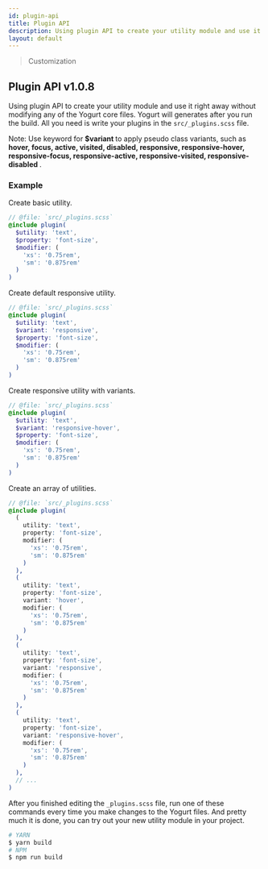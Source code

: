 ```yaml
---
id: plugin-api
title: Plugin API
description: Using plugin API to create your utility module and use it right away without modifying any of the Yogurt core files.
layout: default
---
```


> Customization

## Plugin API <span class="ml-1 px-2 py-1 text-sm text-gray-600 bg-gray-300">v1.0.8</span>

Using plugin API to create your utility module and use it right away without modifying any of the Yogurt core files. Yogurt will generates after you run the build. All you need is write your plugins in the `src/_plugins.scss` file.

<y class="my-4 mx-4 p-3 border-l-8 border-orange-600 text-sm text-orange-600 bg-orange-200">
  <span class="pr-1 font-semibold">
    Note:
  </span>
  Use keyword for
  <strong>
    $variant
  </strong>
  to apply pseudo class variants, such as
  <strong>
    hover, focus, active, visited, disabled, responsive, responsive-hover, responsive-focus, responsive-active, responsive-visited, responsive-disabled
  </strong>.
</y>

### Example

Create basic utility.

```scss
// @file: `src/_plugins.scss`
@include plugin(
  $utility: 'text',
  $property: 'font-size',
  $modifier: (
    'xs': '0.75rem',
    'sm': '0.875rem'
  )
)
```

Create default responsive utility.

```scss
// @file: `src/_plugins.scss`
@include plugin(
  $utility: 'text',
  $variant: 'responsive',
  $property: 'font-size',
  $modifier: (
    'xs': '0.75rem',
    'sm': '0.875rem'
  )
)
```

Create responsive utility with variants.

```scss
// @file: `src/_plugins.scss`
@include plugin(
  $utility: 'text',
  $variant: 'responsive-hover',
  $property: 'font-size',
  $modifier: (
    'xs': '0.75rem',
    'sm': '0.875rem'
  )
)
```

Create an array of utilities.

```scss
// @file: `src/_plugins.scss`
@include plugin(
  (
    utility: 'text',
    property: 'font-size',
    modifier: (
      'xs': '0.75rem',
      'sm': '0.875rem'
    )
  ),
  (
    utility: 'text',
    property: 'font-size',
    variant: 'hover',
    modifier: (
      'xs': '0.75rem',
      'sm': '0.875rem'
    )
  ),
  (
    utility: 'text',
    property: 'font-size',
    variant: 'responsive',
    modifier: (
      'xs': '0.75rem',
      'sm': '0.875rem'
    )
  ),
  (
    utility: 'text',
    property: 'font-size',
    variant: 'responsive-hover',
    modifier: (
      'xs': '0.75rem',
      'sm': '0.875rem'
    )
  ),
  // ...
)
```

After you finished editing the `_plugins.scss` file, run one of these commands every time you make changes to the Yogurt files. And pretty much it is done, you can try out your new utility module in your project.

```bash
# YARN
$ yarn build
# NPM
$ npm run build
```

